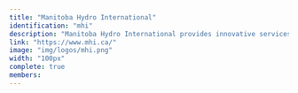 ```yaml
---
title: "Manitoba Hydro International"
identification: "mhi"
description: "Manitoba Hydro International provides innovative services and solutions to customers in the energy and telecommunications sectors around the world."
link: "https://www.mhi.ca/"
image: "img/logos/mhi.png"
width: "100px"
complete: true
members:
---
```

